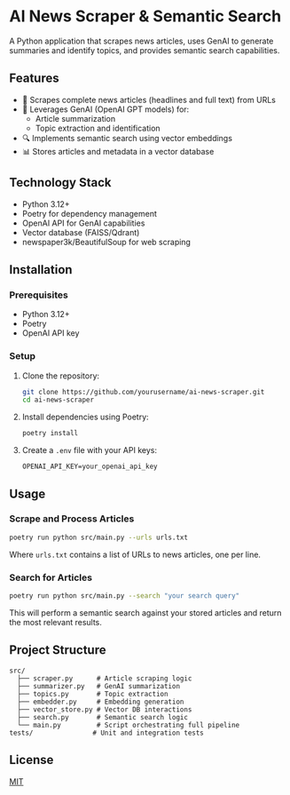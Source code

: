 # AI News Scraper & Semantic Search

A Python application that scrapes news articles, uses GenAI to generate summaries and identify topics, and provides semantic search capabilities.

## Features

- 📰 Scrapes complete news articles (headlines and full text) from URLs
- 🤖 Leverages GenAI (OpenAI GPT models) for:
  - Article summarization 
  - Topic extraction and identification
- 🔍 Implements semantic search using vector embeddings
- 📊 Stores articles and metadata in a vector database

## Technology Stack

- Python 3.12+
- Poetry for dependency management
- OpenAI API for GenAI capabilities
- Vector database (FAISS/Qdrant)
- newspaper3k/BeautifulSoup for web scraping

## Installation

### Prerequisites
- Python 3.12+
- Poetry
- OpenAI API key

### Setup

1. Clone the repository:
   ```bash
   git clone https://github.com/yourusername/ai-news-scraper.git
   cd ai-news-scraper
   ```

2. Install dependencies using Poetry:
   ```bash
   poetry install
   ```

3. Create a `.env` file with your API keys:
   ```
   OPENAI_API_KEY=your_openai_api_key
   ```

## Usage

### Scrape and Process Articles

```bash
poetry run python src/main.py --urls urls.txt
```

Where `urls.txt` contains a list of URLs to news articles, one per line.

### Search for Articles

```bash
poetry run python src/main.py --search "your search query"
```

This will perform a semantic search against your stored articles and return the most relevant results.

## Project Structure

```
src/
  ├── scraper.py      # Article scraping logic
  ├── summarizer.py   # GenAI summarization
  ├── topics.py       # Topic extraction
  ├── embedder.py     # Embedding generation
  ├── vector_store.py # Vector DB interactions
  ├── search.py       # Semantic search logic
  └── main.py         # Script orchestrating full pipeline
tests/               # Unit and integration tests
```

## License

[MIT](LICENSE)
